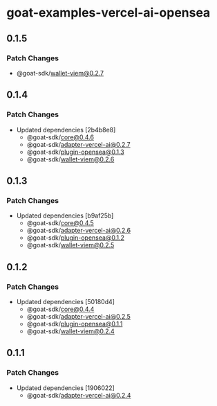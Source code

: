 # goat-examples-vercel-ai-opensea

## 0.1.5

### Patch Changes

- @goat-sdk/wallet-viem@0.2.7

## 0.1.4

### Patch Changes

- Updated dependencies [2b4b8e8]
  - @goat-sdk/core@0.4.6
  - @goat-sdk/adapter-vercel-ai@0.2.7
  - @goat-sdk/plugin-opensea@0.1.3
  - @goat-sdk/wallet-viem@0.2.6

## 0.1.3

### Patch Changes

- Updated dependencies [b9af25b]
  - @goat-sdk/core@0.4.5
  - @goat-sdk/adapter-vercel-ai@0.2.6
  - @goat-sdk/plugin-opensea@0.1.2
  - @goat-sdk/wallet-viem@0.2.5

## 0.1.2

### Patch Changes

- Updated dependencies [50180d4]
  - @goat-sdk/core@0.4.4
  - @goat-sdk/adapter-vercel-ai@0.2.5
  - @goat-sdk/plugin-opensea@0.1.1
  - @goat-sdk/wallet-viem@0.2.4

## 0.1.1

### Patch Changes

- Updated dependencies [1906022]
  - @goat-sdk/adapter-vercel-ai@0.2.4
